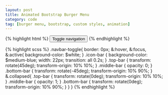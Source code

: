 ```yaml
---
layout: post
title: Animated Bootstrap Burger Menu
category: code
tag: [burger menu, bootstrap, custom styles, animation]
---
```

{% highlight html %}
<button type="button" class="navbar-toggle" data-toggle="collapse" data-target="#navbar">
    <span class="sr-only">Toggle navigation</span>
    <span class="icon-bar top-bar"></span>
    <span class="icon-bar middle-bar"></span>
    <span class="icon-bar bottom-bar"></span>
</button>
{% endhighlight %}

{% highlight scss %}
.navbar-toggle{
    border: 0px;
    &:hover, &:focus, &:active{
        background-color: $white;
    }
    .icon-bar {
        background-color: $medium-blue;
        width: 22px;
        transition: all 0.2s;
    }
    .top-bar {
        transform: rotate(45deg);
        transform-origin: 10% 10%;
    }
    .middle-bar {
        opacity: 0;
    }
    .bottom-bar {
        transform: rotate(-45deg);
        transform-origin: 10% 90%;
    }
    &.collapsed{
        .top-bar {
            transform: rotate(0deg);
            transform-origin: 10% 10%;
        }
        .middle-bar {
            opacity: 1;
        }
        .bottom-bar {
            transform: rotate(0deg);
            transform-origin: 10% 90%;
        }
    }
}
{% endhighlight %}
